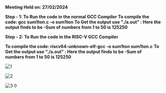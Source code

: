 **Meeting Held on: 27/02/2024**


**Step - 1: To Run the code in the normal GCC Compiler**
            **To compile the code: gcc sum1ton.c -o sum1ton**
            **To Get the output use "./a.out" : Here the output finds to be -Sum of numbers from 1 to 50 is 125250**

            
**Step - 2: To Run the code in the RISC-V GCC Compiler**

 **To compile the code: riscv64-unknown-elf-gcc -o sum1ton sum1ton.c**
  **To Get the output use "./a.out" : Here the output finds to be -Sum of numbers from 1 to 50 is 125250**

![1](https://github.com/rajath55555/rajathkumar/assets/119932039/1a165cf2-d482-46c7-a87d-b945639dc2d9)


![2](https://github.com/rajath55555/rajathkumar/assets/119932039/76cf3d46-52b1-4a6b-b5f2-df336d19cb4b)


![3 0](https://github.com/rajath55555/rajathkumar/assets/119932039/c343e7b3-ac58-4109-8e93-503f94781668)


  
